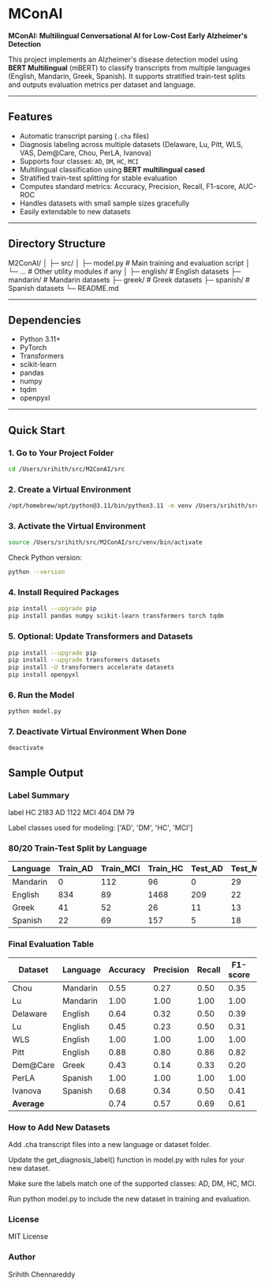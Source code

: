 # MConAI
**MConAI: Multilingual Conversational AI for Low-Cost Early Alzheimer's Detection**

This project implements an Alzheimer's disease detection model using **BERT Multilingual** (mBERT) to classify transcripts from multiple languages (English, Mandarin, Greek, Spanish). It supports stratified train-test splits and outputs evaluation metrics per dataset and language.

---

## Features

- Automatic transcript parsing (`.cha` files)
- Diagnosis labeling across multiple datasets (Delaware, Lu, Pitt, WLS, VAS, Dem@Care, Chou, PerLA, Ivanova)
- Supports four classes: `AD`, `DM`, `HC`, `MCI`
- Multilingual classification using **BERT multilingual cased**
- Stratified train-test splitting for stable evaluation
- Computes standard metrics: Accuracy, Precision, Recall, F1-score, AUC-ROC
- Handles datasets with small sample sizes gracefully
- Easily extendable to new datasets

---

## Directory Structure

M2ConAI/
│
├─ src/
│ ├─ model.py # Main training and evaluation script
│ └─ ... # Other utility modules if any
│
├─ english/ # English datasets
├─ mandarin/ # Mandarin datasets
├─ greek/ # Greek datasets
├─ spanish/ # Spanish datasets
└─ README.md


---

## Dependencies

- Python 3.11+
- PyTorch
- Transformers
- scikit-learn
- pandas
- numpy
- tqdm
- openpyxl

---

## Quick Start

### 1. Go to Your Project Folder

```bash
cd /Users/srihith/src/M2ConAI/src
```

### 2. Create a Virtual Environment
```bash
/opt/homebrew/opt/python@3.11/bin/python3.11 -m venv /Users/srihith/src/M2ConAI/src/venv
```

### 3. Activate the Virtual Environment
```bash
source /Users/srihith/src/M2ConAI/src/venv/bin/activate
```

Check Python version:
```bash
python --version
```
### 4. Install Required Packages
```bash
pip install --upgrade pip
pip install pandas numpy scikit-learn transformers torch tqdm
```
### 5. Optional: Update Transformers and Datasets
```bash
pip install --upgrade pip
pip install --upgrade transformers datasets
pip install -U transformers accelerate datasets
pip install openpyxl
```
### 6. Run the Model
```bash
python model.py
```
### 7. Deactivate Virtual Environment When Done
```bash
deactivate
```
## Sample Output
### Label Summary

label
HC     2183
AD     1122
MCI     404
DM       79

Label classes used for modeling: ['AD', 'DM', 'HC', 'MCI']


### 80/20 Train-Test Split by Language

| Language  | Train_AD | Train_MCI | Train_HC | Test_AD | Test_MCI | Test_HC |
|-----------|----------|-----------|----------|---------|----------|---------|
| Mandarin  | 0        | 112       | 96       | 0       | 29       | 24      |
| English   | 834      | 89        | 1468     | 209     | 22       | 367     |
| Greek     | 41       | 52        | 26       | 11      | 13       | 6       |
| Spanish   | 22       | 69        | 157      | 5       | 18       | 39      |

### Final Evaluation Table

| Dataset   | Language  | Accuracy | Precision | Recall | F1-score | AUC-ROC |
|-----------|----------|----------|-----------|--------|----------|---------|
| Chou      | Mandarin | 0.55     | 0.27      | 0.50   | 0.35     | 0.50    |
| Lu        | Mandarin | 1.00     | 1.00      | 1.00   | 1.00     | NaN     |
| Delaware  | English  | 0.64     | 0.32      | 0.50   | 0.39     | 0.50    |
| Lu        | English  | 0.45     | 0.23      | 0.50   | 0.31     | 0.50    |
| WLS       | English  | 1.00     | 1.00      | 1.00   | 1.00     | NaN     |
| Pitt      | English  | 0.88     | 0.80      | 0.86   | 0.82     | 0.86    |
| Dem@Care  | Greek    | 0.43     | 0.14      | 0.33   | 0.20     | 0.50    |
| PerLA     | Spanish  | 1.00     | 1.00      | 1.00   | 1.00     | NaN     |
| Ivanova   | Spanish  | 0.68     | 0.34      | 0.50   | 0.41     | 0.50    |
| **Average** |          | 0.74     | 0.57      | 0.69   | 0.61     | 0.56    |


### How to Add New Datasets

Add .cha transcript files into a new language or dataset folder.

Update the get_diagnosis_label() function in model.py with rules for your new dataset.

Make sure the labels match one of the supported classes: AD, DM, HC, MCI.

Run python model.py to include the new dataset in training and evaluation.

### License

MIT License

### Author

Srihith Chennareddy
